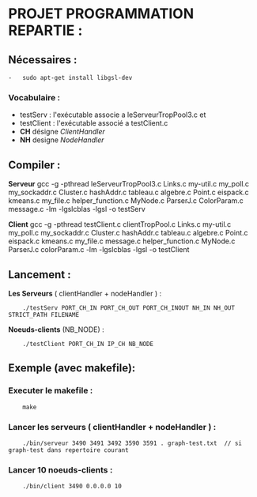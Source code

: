 # PROJET PROGRAMMATION REPARTIE :

## Nécessaires :

	-	sudo apt-get install libgsl-dev

### Vocabulaire  :

- testServ : l'exécutable associe a leServeurTropPool3.c et 
- testClient : l'exécutable associé a testClient.c
- **CH** désigne *ClientHandler* 
- **NH** designe *NodeHandler*

## Compiler :

__Serveur__
	gcc -g -pthread leServeurTropPool3.c Links.c my-util.c my_poll.c my_sockaddr.c Cluster.c hashAddr.c tableau.c algebre.c Point.c eispack.c kmeans.c my_file.c helper_function.c MyNode.c ParserJ.c ColorParam.c message.c -lm  -lgslcblas  -lgsl  -o testServ

__Client__
		gcc -g -pthread testClient.c clientTropPool.c Links.c my-util.c my_poll.c my_sockaddr.c Cluster.c hashAddr.c tableau.c algebre.c Point.c eispack.c kmeans.c my_file.c message.c helper_function.c MyNode.c ParserJ.c colorParam.c -lm  -lgslcblas  -lgsl  -o testClient

## Lancement : 
__Les Serveurs__ ( clientHandler + nodeHandler ) :

		./testServ PORT_CH_IN PORT_CH_OUT PORT_CH_INOUT NH_IN NH_OUT STRICT_PATH FILENAME

__Noeuds-clients__ (NB_NODE)   :

		./testClient PORT_CH_IN IP_CH NB_NODE
 

## Exemple (avec makefile):

### Executer le makefile :
		make

### Lancer les serveurs ( clientHandler + nodeHandler ) :
		./bin/serveur 3490 3491 3492 3590 3591 . graph-test.txt  // si graph-test dans repertoire courant

### Lancer 10 noeuds-clients :
		./bin/client 3490 0.0.0.0 10



